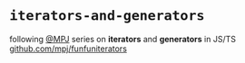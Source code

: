 # `iterators-and-generators`

following [@MPJ](https://github.com/mpj) series on **iterators** and **generators** in JS/TS
[github.com/mpj/funfuniterators](https://github.com/mpj/funfuniterators)
